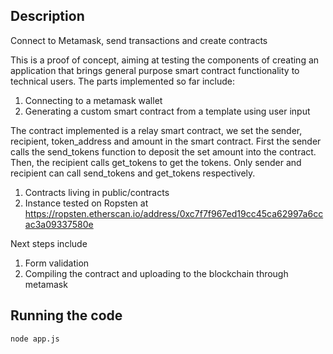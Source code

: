 ## Description

Connect to Metamask, send transactions and create contracts

This is a proof of concept, aiming at testing the components of creating an application that brings general purpose smart contract functionality to technical users. The parts implemented so far include:
1. Connecting to a metamask wallet
2. Generating a custom smart contract from a template using user input

The contract implemented is a relay smart contract, we set the sender, recipient, token_address and amount in the smart contract. First the sender calls the send_tokens function to deposit the set amount into the contract. Then, the recipient calls get_tokens to get the tokens. Only sender and recipient can call send_tokens and get_tokens respectively.
1. Contracts living in public/contracts
2. Instance tested on Ropsten at https://ropsten.etherscan.io/address/0xc7f7f967ed19cc45ca62997a6ccac3a09337580e

Next steps include

1. Form validation
2. Compiling the contract and uploading to the blockchain through metamask 

## Running the code

`node app.js`
